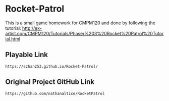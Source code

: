 # Rocket-Patrol
This is a small game homework for CMPM120 and done by following the tutorial: http://ex-artist.com/CMPM120/Tutorials/Phaser%203%20Rocket%20Patrol%20Tutorial.html
## Playable Link
```
https://szhan253.github.io/Rocket-Patrol/
```
## Original Project GitHub Link
```
https://github.com/nathanaltice/RocketPatrol
```
